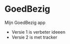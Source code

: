 GoedBezig
=========

Mijn GoedBezig app 

- Versie 1 is verbeter ideeen
- Versie 2 is met tracker


